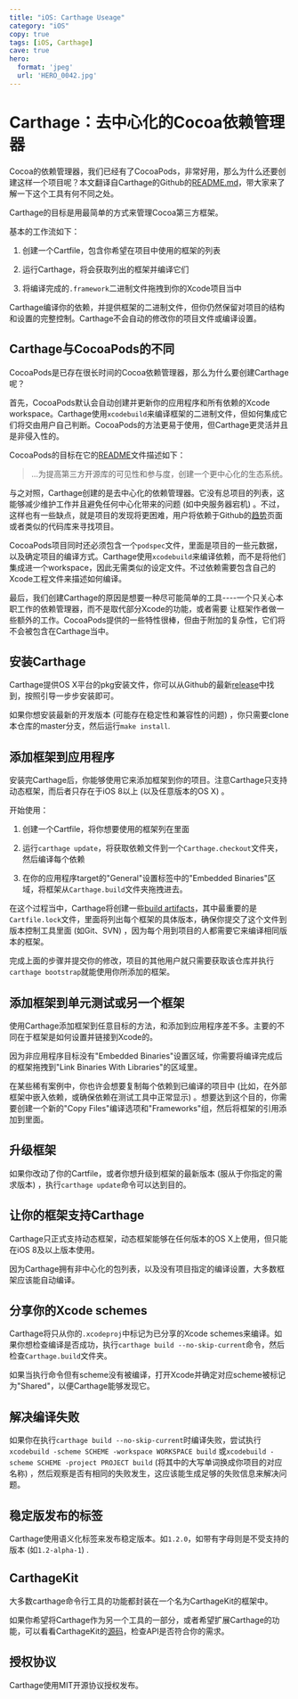 ```yaml
---
title: "iOS: Carthage Useage"
category: "iOS"
copy: true
tags: [iOS, Carthage]
cave: true
hero:
  format: 'jpeg'
  url: 'HERO_0042.jpg'
---
```

# Carthage：去中心化的Cocoa依赖管理器

Cocoa的依赖管理器，我们已经有了CocoaPods，非常好用，那么为什么还要创建这样一个项目呢？本文翻译自Carthage的Github的[README.md](https://github.com/Carthage/Carthage#adding-frameworks-to-an-application)，带大家来了解一下这个工具有何不同之处。

Carthage的目标是用最简单的方式来管理Cocoa第三方框架。

基本的工作流如下：

1. 创建一个Cartfile，包含你希望在项目中使用的框架的列表

2. 运行Carthage，将会获取列出的框架并编译它们

3. 将编译完成的`.framework`二进制文件拖拽到你的Xcode项目当中

Carthage编译你的依赖，并提供框架的二进制文件，但你仍然保留对项目的结构和设置的完整控制。Carthage不会自动的修改你的项目文件或编译设置。

## Carthage与CocoaPods的不同

CocoaPods是已存在很长时间的Cocoa依赖管理器，那么为什么要创建Carthage呢？

首先，CocoaPods默认会自动创建并更新你的应用程序和所有依赖的Xcode workspace。Carthage使用`xcodebuild`来编译框架的二进制文件，但如何集成它们将交由用户自己判断。CocoaPods的方法更易于使用，但Carthage更灵活并且是非侵入性的。

CocoaPods的目标在它的[README](https://github.com/CocoaPods/CocoaPods/blob/1703a3464674baecf54bd7e766f4b37ed8fc43f7/README.md)文件描述如下：

> ...为提高第三方开源库的可见性和参与度，创建一个更中心化的生态系统。

与之对照，Carthage创建的是去中心化的依赖管理器。它没有总项目的列表，这能够减少维护工作并且避免任何中心化带来的问题 (如中央服务器宕机) 。不过，这样也有一些缺点，就是项目的发现将更困难，用户将依赖于Github的[趋势](https://github.com/trending?l=swift)页面或者类似的代码库来寻找项目。

CocoaPods项目同时还必须包含一个`podspec`文件，里面是项目的一些元数据，以及确定项目的编译方式。Carthage使用`xcodebuild`来编译依赖，而不是将他们集成进一个workspace，因此无需类似的设定文件。不过依赖需要包含自己的Xcode工程文件来描述如何编译。

最后，我们创建Carthage的原因是想要一种尽可能简单的工具----一个只关心本职工作的依赖管理器，而不是取代部分Xcode的功能，或者需要 让框架作者做一些额外的工作。CocoaPods提供的一些特性很棒，但由于附加的复杂性，它们将不会被包含在Carthage当中。

## 安装Carthage

Carthage提供OS X平台的pkg安装文件，你可以从Github的最新[release](https://github.com/Carthage/Carthage/releases)中找到，按照引导一步步安装即可。

如果你想安装最新的开发版本 (可能存在稳定性和兼容性的问题) ，你只需要clone本仓库的master分支，然后运行`make install`.

## 添加框架到应用程序

安装完Carthage后，你能够使用它来添加框架到你的项目。注意Carthage只支持动态框架，而后者只存在于iOS 8以上 (以及任意版本的OS X) 。

开始使用：

1. 创建一个Cartfile，将你想要使用的框架列在里面

2. 运行`carthage update`，将获取依赖文件到一个`Carthage.checkout`文件夹，然后编译每个依赖

3. 在你的应用程序target的"General"设置标签中的"Embedded Binaries"区域，将框架从`Carthage.build`文件夹拖拽进去。

在这个过程当中，Carthage将创建一些[build artifacts](https://github.com/Carthage/Carthage/blob/master/Documentation/Artifacts.md)，其中最重要的是`Cartfile.lock`文件，里面将列出每个框架的具体版本，确保你提交了这个文件到版本控制工具里面 (如Git、SVN) ，因为每个用到项目的人都需要它来编译相同版本的框架。

完成上面的步骤并提交你的修改，项目的其他用户就只需要获取该仓库并执行`carthage bootstrap`就能使用你所添加的框架。

## 添加框架到单元测试或另一个框架

使用Carthage添加框架到任意目标的方法，和添加到应用程序差不多。主要的不同在于框架是如何设置并链接到Xcode的。

因为非应用程序目标没有"Embedded Binaries"设置区域，你需要将编译完成后的框架拖拽到"Link Binaries With Libraries"的区域里。

在某些稀有案例中，你也许会想要复制每个依赖到已编译的项目中 (比如，在外部框架中嵌入依赖，或确保依赖在测试工具中正常显示) 。想要达到这个目的，你需要创建一个新的"Copy Files"编译选项和"Frameworks"组，然后将框架的引用添加到里面。

## 升级框架

如果你改动了你的Cartfile，或者你想升级到框架的最新版本 (服从于你指定的需求版本) ，执行`carthage update`命令可以达到目的。

## 让你的框架支持Carthage

Carthage只正式支持动态框架，动态框架能够在任何版本的OS X上使用，但只能在iOS 8及以上版本使用。

因为Carthage拥有非中心化的包列表，以及没有项目指定的编译设置，大多数框架应该能自动编译。

## 分享你的Xcode schemes

Carthage将只从你的`.xcodeproj`中标记为已分享的Xcode schemes来编译。如果你想检查编译是否成功，执行`carthage build --no-skip-current`命令，然后检查`Carthage.build`文件夹。

如果当执行命令但有scheme没有被编译，打开Xcode并确定对应scheme被标记为"Shared"，以便Carthage能够发现它。

## 解决编译失败

如果你在执行`carthage build --no-skip-current`时编译失败，尝试执行`xcodebuild -scheme SCHEME -workspace WORKSPACE build` 或`xcodebuild -scheme SCHEME -project PROJECT build` (将其中的大写单词换成你项目的对应名称) ，然后观察是否有相同的失败发生，这应该能生成足够的失败信息来解决问题。

## 稳定版发布的标签

Carthage使用语义化标签来发布稳定版本。如`1.2.0`，如带有字母则是不受支持的版本 (如`1.2-alpha-1`) .

## CarthageKit

大多数carthage命令行工具的功能都封装在一个名为CarthageKit的框架中。

如果你希望将Carthage作为另一个工具的一部分，或者希望扩展Carthage的功能，可以看看CarthageKit的[源码](https://github.com/Carthage/Carthage/blob/master/CarthageKit)，检查API是否符合你的需求。

## 授权协议

Carthage使用MIT开源协议授权发布。
